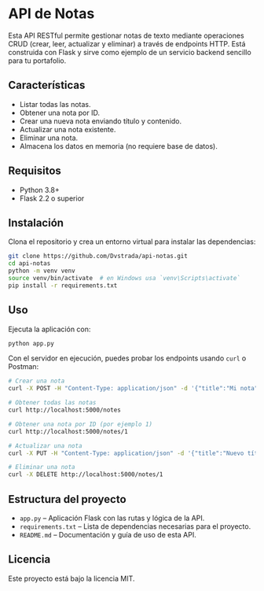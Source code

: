 # API de Notas

Esta API RESTful permite gestionar notas de texto mediante operaciones CRUD (crear, leer, actualizar y eliminar) a través de endpoints HTTP. Está construida con Flask y sirve como ejemplo de un servicio backend sencillo para tu portafolio.

## Características

- Listar todas las notas.
- Obtener una nota por ID.
- Crear una nueva nota enviando título y contenido.
- Actualizar una nota existente.
- Eliminar una nota.
- Almacena los datos en memoria (no requiere base de datos).

## Requisitos

- Python 3.8+
- Flask 2.2 o superior

## Instalación

Clona el repositorio y crea un entorno virtual para instalar las dependencias:

```bash
git clone https://github.com/Dvstrada/api-notas.git
cd api-notas
python -m venv venv
source venv/bin/activate  # en Windows usa `venv\Scripts\activate`
pip install -r requirements.txt
```

## Uso

Ejecuta la aplicación con:

```bash
python app.py
```

Con el servidor en ejecución, puedes probar los endpoints usando `curl` o Postman:

```bash
# Crear una nota
curl -X POST -H "Content-Type: application/json" -d '{"title":"Mi nota","content":"Contenido de prueba"}' http://localhost:5000/notes

# Obtener todas las notas
curl http://localhost:5000/notes

# Obtener una nota por ID (por ejemplo 1)
curl http://localhost:5000/notes/1

# Actualizar una nota
curl -X PUT -H "Content-Type: application/json" -d '{"title":"Nuevo título","content":"Nuevo contenido"}' http://localhost:5000/notes/1

# Eliminar una nota
curl -X DELETE http://localhost:5000/notes/1
```

## Estructura del proyecto

- `app.py` – Aplicación Flask con las rutas y lógica de la API.
- `requirements.txt` – Lista de dependencias necesarias para el proyecto.
- `README.md` – Documentación y guía de uso de esta API.

## Licencia

Este proyecto está bajo la licencia MIT.
